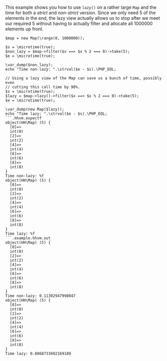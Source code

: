 This example shows you how to use `lazy()` on a rather large `Map` and the time for both a *strict* and *non-strict* version. Since we only need 5 of the elements in the end, the lazy view actually allows us to stop after we meet our required 5 without having to actually filter and allocate all 1000000 elements up front.

```basic-usage.php
$map = new Map(\range(0, 1000000));

$s = \microtime(true);
$non_lazy = $map->filter($x ==> $x % 2 === 0)->take(5);
$e = \microtime(true);

\var_dump($non_lazy);
echo "Time non-lazy: ".\strval($e - $s).\PHP_EOL;

// Using a lazy view of the Map can save us a bunch of time, possibly even
// cutting this call time by 90%.
$s = \microtime(true);
$lazy = $map->lazy()->filter($x ==> $x % 2 === 0)->take(5);
$e = \microtime(true);

\var_dump(new Map($lazy));
echo "Time lazy: ".\strval($e - $s).\PHP_EOL;
```.hhvm.expectf
object(HH\Map) (5) {
  [0]=>
  int(0)
  [2]=>
  int(2)
  [4]=>
  int(4)
  [6]=>
  int(6)
  [8]=>
  int(8)
}
Time non-lazy: %f
object(HH\Map) (5) {
  [0]=>
  int(0)
  [2]=>
  int(2)
  [4]=>
  int(4)
  [6]=>
  int(6)
  [8]=>
  int(8)
}
Time lazy: %f
```.example.hhvm.out
object(HH\Map) (5) {
  [0]=>
  int(0)
  [2]=>
  int(2)
  [4]=>
  int(4)
  [6]=>
  int(6)
  [8]=>
  int(8)
}
Time non-lazy: 0.11302947998047
object(HH\Map) (5) {
  [0]=>
  int(0)
  [2]=>
  int(2)
  [4]=>
  int(4)
  [6]=>
  int(6)
  [8]=>
  int(8)
}
Time lazy: 0.0068733692169189
```
